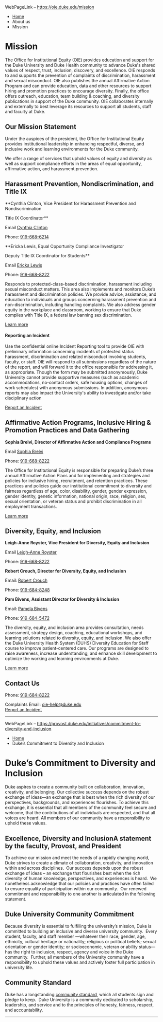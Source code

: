 WebPageLink – https://oie.duke.edu/mission 

 

* [Home](/)
* About us
* Mission

 Mission
=======

The Office for Institutional Equity (OIE) provides education and support for the Duke University and Duke Health community to advance Duke's shared values of respect, trust, inclusion, discovery, and excellence. OIE responds to and supports the prevention of complaints of discrimination, harassment and sexual misconduct. OIE also publishes the annual Affirmative Action Program and can provide education, data and other resources to support hiring and promotion practices to encourage diversity. Finally, the office offers outreach, education, team building & coaching, and diversity publications in support of the Duke community. OIE collaborates internally and externally to best leverage its resources to support all students, staff and faculty at Duke.

Our Mission Statement
---------------------

Under the auspices of the president, the Office for Institutional Equity provides institutional leadership in enhancing respectful, diverse, and inclusive work and learning environments for the Duke community.

We offer a range of services that uphold values of equity and diversity as well as support compliance efforts in the areas of equal opportunity, affirmative action, and harassment prevention.

Harassment Prevention, Nondiscrimination, and Title IX
------------------------------------------------------

**Cynthia Clinton, Vice President for Harassment Prevention and Nondiscrimination  

Title IX Coordinator**

Email [Cynthia Clinton](mailto:cynthia.clinton@duke.edu)  

Phone: [919-668-6214](tel:+1-919-668-6214)

**Ericka Lewis, Equal Opportunity Compliance Investigator  

Deputy Title IX Coordinator for Students**

Email [Ericka Lewis](mailto:ericka.lewis@duke.edu)  

Phone: [919-668-8222](tel:+1-919-668-8222)

Responds to protected-class-based discrimination, harassment including sexual misconduct matters. This area also implements and monitors Duke’s harassment and discrimination policies. We provide advice, assistance, and education to individuals and groups concerning harassment prevention and non-discrimination, including handling complaints. We also address gender equity in the workplace and classroom, working to ensure that Duke complies with Title IX, a federal law banning sex discrimination.

[Learn more](https://oie.duke.edu/complaints-and-concerns "Complaints & Concerns")

#### Reporting an Incident

Use the confidential online Incident Reporting tool to provide OIE with preliminary information concerning incidents of protected status harassment, discrimination and related misconduct involving students, faculty, or staff. OIE will respond to all submissions regardless of the nature of the report, and will forward it to the office responsible for addressing it, as appropriate. Though the form may be submitted anonymously, Duke University cannot provide supportive measures (such as academic accommodations, no-contact orders, safe housing options, changes of work schedules) with anonymous submissions. In addition, anonymous reports may also impact the University's ability to investigate and/or take disciplinary action

[Report an Incident](https://duke.qualtrics.com/jfe/form/SV_8phpNwgGLhweGpf)

Affirmative Action Programs, Inclusive Hiring & Promotion Practices and Data Gathering
--------------------------------------------------------------------------------------

**Sophia Brelvi, Director of Affirmative Action and Compliance Programs**

Email [Sophia Brelvi](mailto:sophia.brelvi@duke.edu)  

Phone: [919-668-8222](tel:+1-919-668-8222)

The Office for Institutional Equity is responsible for preparing Duke’s three annual Affirmative Action Plans and for implementing and strategies and policies for inclusive hiring, recruitment, and retention practices. These practices and policies guide our institutional commitment to diversity and fairness regardless of age, color, disability, gender, gender expression, gender identity, genetic information, national origin, race, religion, sex, sexual orientation, or veteran status and prohibit discrimination in all employment transactions.

[Learn more](https://oie.duke.edu/affirmative-action-programs-inclusive-hiring-promotion-practices-and-data-gathering "Affirmative Action Programs, Inclusive Hiring & Promotion Practices and Data Gathering")

Diversity, Equity, and Inclusion
--------------------------------

**Leigh-Anne Royster, Vice President for Diversity, Equity and Inclusion**

Email [Leigh-Anne Royster](mailto:leighanne.royster@duke.edu)  

Phone: [919-668-8222](tel:+1-919-668-8222)

**Robert Crouch, Director for Diversity, Equity, and Inclusion**

Email: [Robert Crouch](mailto:robert.crouch@duke.edu)  

Phone: [919-684-8248](tel:+1-919-684-8248)

**Pam Bivens, Assistant Director for Diversity & Inclusion**

Email: [Pamela Bivens](mailto:pamela.bivens@duke.edu)  

Phone: [919-684-5472](tel:+1-919-684-5472)

The diversity, equity, and inclusion area provides consultation, needs assessment, strategy design, coaching, educational workshops, and learning solutions related to diversity, equity, and inclusion. We also offer the Duke University Health System (DUHS) Diversity Education for Staff course to improve patient-centered care. Our programs are designed to raise awareness, increase understanding, and enhance skill development to optimize the working and learning environments at Duke.

[Learn more](https://oie.duke.edu/diversity-equity-and-inclusion "DEI")

Contact Us
----------

Phone: [919-684-8222](tel:1-919-684-8222)  

Complaints Email: [oie-help@duke.edu](mailto:oie-help@duke.edu)  
[Report an Incident](https://duke.qualtrics.com/jfe/form/SV_8phpNwgGLhweGpf)

 
** **

WebPageLink – https://provost.duke.edu/initiatives/commitment-to-diversity-and-inclusion 

 

* [Home](/)
* Duke’s Commitment to Diversity and Inclusion

 Duke’s Commitment to Diversity and Inclusion
============================================

Duke aspires to create a community built on collaboration, innovation, creativity, and belonging. Our collective success depends on the robust exchange of ideas—an exchange that is best when the rich diversity of our perspectives, backgrounds, and experiences flourishes. To achieve this exchange, it is essential that all members of the community feel secure and welcome, that the contributions of all individuals are respected, and that all voices are heard. All members of our community have a responsibility to uphold these values.

Excellence, Diversity and InclusionA statement by the faculty, Provost, and President
-------------------------------------------------------------------------------------

To achieve our mission and meet the needs of a rapidly changing world, Duke strives to create a climate of collaboration, creativity, and innovation within and across disciplines.  Our success depends upon the robust exchange of ideas – an exchange that flourishes best when the rich diversity of human knowledge, perspectives, and experiences is heard.  We nonetheless acknowledge that our policies and practices have often failed to ensure equality of participation within our community.  Our renewed commitment and responsibility to one another is articulated in the following statement.

Duke University Community Commitment
------------------------------------

Because diversity is essential to fulfilling the university’s mission, Duke is committed to building an inclusive and diverse university community.  Every student, faculty, and staff member —whatever their race, gender, age, ethnicity, cultural heritage or nationality; religious or political beliefs; sexual orientation or gender identity; or socioeconomic, veteran or ability status—has the right to inclusion, respect, agency and voice in the Duke community.  Further, all members of the University community have a responsibility to uphold these values and actively foster full participation in university life.

Community Standard
------------------

Duke has a longstanding [community standard](https://studentaffairs.duke.edu/conduct/about-us/duke-community-standard), which all students sign and pledge to keep.  Duke University is a community dedicated to scholarship, leadership, and service and to the principles of honesty, fairness, respect, and accountability.

 
** **

